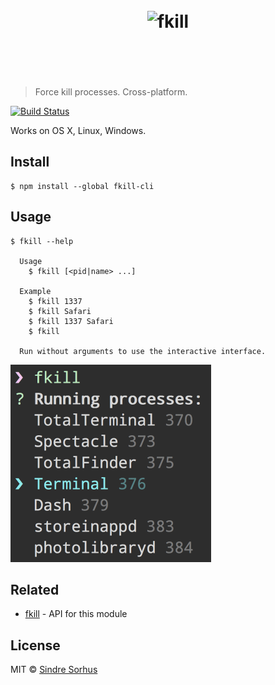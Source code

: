 <h1 align="center">
	<br>
	<img width="360" src="https://rawgit.com/sindresorhus/fkill/master/media/logo.svg" alt="fkill">
	<br>
	<br>
	<br>
</h1>

> Force kill processes. Cross-platform.

[![Build Status](https://travis-ci.org/sindresorhus/fkill-cli.svg?branch=master)](https://travis-ci.org/sindresorhus/fkill-cli)

Works on OS X, Linux, Windows.


## Install

```
$ npm install --global fkill-cli
```


## Usage

```
$ fkill --help

  Usage
    $ fkill [<pid|name> ...]

  Example
    $ fkill 1337
    $ fkill Safari
    $ fkill 1337 Safari
    $ fkill

  Run without arguments to use the interactive interface.
```

<img width="321" src="screenshot.png">


## Related

- [fkill](https://github.com/sindresorhus/fkill) - API for this module


## License

MIT © [Sindre Sorhus](http://sindresorhus.com)

